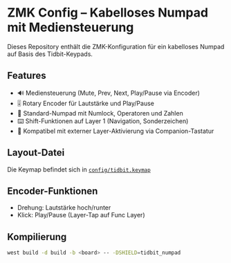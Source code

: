 # ZMK Config – Kabelloses Numpad mit Mediensteuerung

Dieses Repository enthält die ZMK-Konfiguration für ein kabelloses Numpad auf Basis des Tidbit-Keypads.

## Features

- 🔊 Mediensteuerung (Mute, Prev, Next, Play/Pause via Encoder)
- 🎚️ Rotary Encoder für Lautstärke und Play/Pause
- 🔢 Standard-Numpad mit Numlock, Operatoren und Zahlen
- ⌨️ Shift-Funktionen auf Layer 1 (Navigation, Sonderzeichen)
- 🧠 Kompatibel mit externer Layer-Aktivierung via Companion-Tastatur

## Layout-Datei

Die Keymap befindet sich in [`config/tidbit.keymap`](config/tidbit.keymap)

## Encoder-Funktionen

- Drehung: Lautstärke hoch/runter
- Klick: Play/Pause (Layer-Tap auf Func Layer)

## Kompilierung

```bash
west build -d build -b <board> -- -DSHIELD=tidbit_numpad
